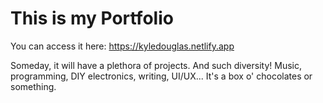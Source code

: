 # This is my Portfolio
You can access it here: https://kyledouglas.netlify.app


Someday, it will have a plethora of projects. And such diversity! Music, programming, DIY electronics, writing, UI/UX... It's a box o' chocolates or something.
